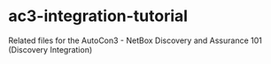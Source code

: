 # ac3-integration-tutorial
Related files for the AutoCon3 - NetBox Discovery and Assurance 101 (Discovery Integration)
